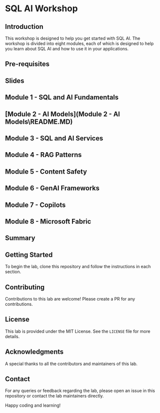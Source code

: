 # SQL AI Workshop

## Introduction

This workshop is designed to help you get started with SQL AI. The workshop is divided into eight modules, each of which is designed to help you learn about SQL AI and how to use it in your applications.

## Pre-requisites

## Slides

## Module 1 - SQL and AI Fundamentals

##  **[Module 2 - AI Models](Module 2 - AI Models\README.MD)**

## Module 3 - SQL and AI Services

## Module 4 - RAG Patterns

## Module 5 - Content Safety

## Module 6 - GenAI Frameworks

## Module 7 - Copilots

## Module 8 - Microsoft Fabric

## Summary

## Getting Started
To begin the lab, clone this repository and follow the instructions in each section. 

## Contributing
Contributions to this lab are welcome! Please create a PR for any contributions. 

## License
This lab is provided under the MIT License. See the `LICENSE` file for more details.

## Acknowledgments
A special thanks to all the contributors and maintainers of this lab. 

## Contact
For any queries or feedback regarding the lab, please open an issue in this repository or contact the lab maintainers directly.

Happy coding and learning!
